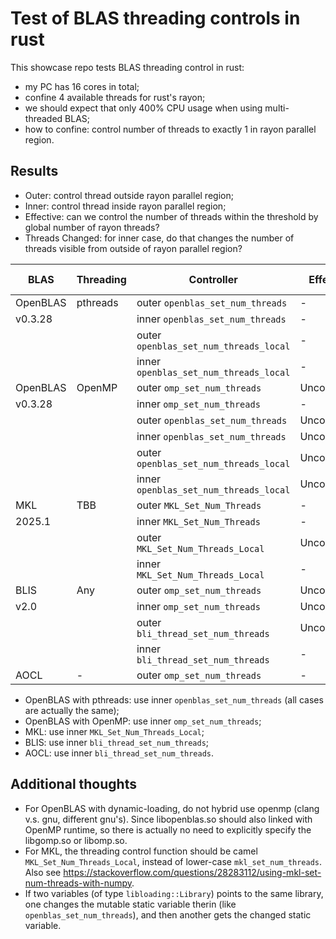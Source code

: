 # Test of BLAS threading controls in rust

This showcase repo tests BLAS threading control in rust:
- my PC has 16 cores in total;
- confine 4 available threads for rust's rayon;
- we should expect that only 400% CPU usage when using multi-threaded BLAS;
- how to confine: control number of threads to exactly 1 in rayon parallel region.

## Results

- Outer: control thread outside rayon parallel region;
- Inner: control thread inside rayon parallel region;
- Effective: can we control the number of threads within the threshold by global number of rayon threads?
- Threads Changed: for inner case, do that changes the number of threads visible from outside of rayon parallel region?

| BLAS | Threading | Controller | Effective | Threads Changed | LAPACK Same |
|--|--|--|--|--|--|
| OpenBLAS | pthreads | outer `openblas_set_num_threads`       | -            | Changed |
| v0.3.28  |          | inner `openblas_set_num_threads`       | -            | Changed |
|          |          | outer `openblas_set_num_threads_local` | -            | Changed |
|          |          | inner `openblas_set_num_threads_local` | -            | Changed |
| OpenBLAS | OpenMP   | outer `omp_set_num_threads`            | Uncontrolled | Changed |
| v0.3.28  |          | inner `omp_set_num_threads`            | -            | -       | Yes |
|          |          | outer `openblas_set_num_threads`       | Uncontrolled | -       |
|          |          | inner `openblas_set_num_threads`       | Uncontrolled | -       |
|          |          | outer `openblas_set_num_threads_local` | Uncontrolled | -       |
|          |          | inner `openblas_set_num_threads_local` | Uncontrolled | -       |
| MKL      | TBB      | outer `MKL_Set_Num_Threads`            | -            | Changed |
| 2025.1   |          | inner `MKL_Set_Num_Threads`            | -            | Changed |
|          |          | outer `MKL_Set_Num_Threads_Local`      | Uncontrolled | Changed |
|          |          | inner `MKL_Set_Num_Threads_Local`      | -            | -       | Yes |
| BLIS     | Any      | outer `omp_set_num_threads`            | Uncontrolled | Changed |
| v2.0     |          | inner `omp_set_num_threads`            | Uncontrolled | -       |
|          |          | outer `bli_thread_set_num_threads`     | Uncontrolled | Changed |
|          |          | inner `bli_thread_set_num_threads`     | -            | -       |
| AOCL     | -        | outer `omp_set_num_threads`            | -            | -       | Yes |

- OpenBLAS with pthreads: use inner `openblas_set_num_threads` (all cases are actually the same);
- OpenBLAS with OpenMP: use inner `omp_set_num_threads`;
- MKL: use inner `MKL_Set_Num_Threads_Local`;
- BLIS: use inner `bli_thread_set_num_threads`;
- AOCL: use inner `bli_thread_set_num_threads`.

## Additional thoughts

- For OpenBLAS with dynamic-loading, do not hybrid use openmp (clang v.s. gnu, different gnu's). Since libopenblas.so should also linked with OpenMP runtime, so there is actually no need to explicitly specify the libgomp.so or libomp.so. 
- For MKL, the threading control function should be camel `MKL_Set_Num_Threads_Local`, instead of lower-case `mkl_set_num_threads`. Also see <https://stackoverflow.com/questions/28283112/using-mkl-set-num-threads-with-numpy>.
- If two variables (of type `libloading::Library`) points to the same library, one changes the mutable static variable therin (like `openblas_set_num_threads`), and then another gets the changed static variable.

